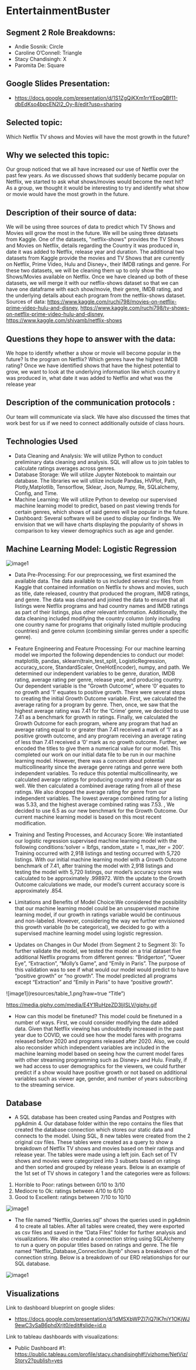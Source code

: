 # EntertainmentBuster

## Segment 2 Role Breakdowns:
- Andie Sosnik: Circle
- Caroline O’Connell: Triangle
- Stacy Chandisingh: X
- Paromita De: Square

## Google Slides Presentation:

 - https://docs.google.com/presentation/d/1S1ZgQjKXm1rrYEpqQBf11-dbEdKso4bpcEN2l2_Oy-8/edit?usp=sharing

## Selected topic:
Which Netflix TV shows and Movies will have the most growth in the future?

## Why we selected this topic:
Our group noticed that we all have increased our use of Netflix over the past few years. As we discussed shows that suddenly became popular on Netflix, we started to ask what shows/movies would become the next hit? As a group, we thought it would be interesting to try and identify what show or movie would have the most growth in the future.

## Description of their source of data:
We will be using three sources of data to predict which TV Shows and Movies will grow the most in the future. We will be using three datasets from Kaggle. One of the datasets, "netflix-shows" provides the TV Shows and Movies on Netflix, details regarding the Country it was produced in, date it was added to Netflix, release year and duration. The additional two datasets from Kaggle provide the movies and TV Shows that are currently on Netflix, Prime Video, Hulu and Disney+, their IMDB ratings and genre. For these two datasets, we will be cleaning them up to only show the Shows/Movies available on Netflix. Once we have cleaned up both of these datasets, we will merge it with our netflix-shows dataset so that we can have one dataframe with each show/movie, their genre, IMDB rating, and the underlying details about each program from the netflix-shows dataset.
Sources of data: https://www.kaggle.com/ruchi798/movies-on-netflix-prime-video-hulu-and-disney, https://www.kaggle.com/ruchi798/tv-shows-on-netflix-prime-video-hulu-and-disney, https://www.kaggle.com/shivamb/netflix-shows

## Questions they hope to answer with the data:
We hope to identify whether a show or movie will become popular in the future? Is the program on Netflix? Which genres have the highest IMDB rating? Once we have identified shows that have the highest potential to grow, we want to look at the underlying information like which country it was produced in, what date it was added to Netflix and what was the release year

## Description of the communication protocols :
Our team will communicate via slack. We have also discussed the times that work best for us if we need to connect additionally outside of class hours.

## Technologies Used
 - Data Cleaning and Analysis: We will utilize Python to conduct preliminary data cleaning and analysis. SQL will allow us to join tables to calculate ratings averages across genres. 
 - Database Storage: We will utilize Jupyter Notebook to maintain our database. The libraries we will utilize include Pandas, HVPlot, Path, Plotly,Matplotlib, Tensorflow, Sklear, Json, Numpy, Re, SQLalchemy, Config, and Time. 
 - Machine Learning: We will utilize Python to develop our supervised machine learning model to predict, based on past viewing trends for certain genres, which shows of said genres will be popular in the future. 
 - Dashboard: Several software will be used to display our findings. We envision that we will have charts displaying the popularity of shows in comparison to key viewer demographics such as age and gender. 


## Machine Learning Model: Logistic Regression

![image1](resources/ml_diagram.png?raw=true "Title")

 - Data Pre-Processing: For our preprocessing, we first examined the available data. The data available to us included several csv files from Kaggle that contained information on Netflix tv shows and movies, such as title, date released, country that produced the program, IMDB ratings, and genre. The data was cleaned and joined the data to ensure that all listings were Netflix programs and had country names and IMDB ratings as part of their listings, plus other relevant information. Additionally, the data cleaning included modifying the country column (only including one country name for programs that originally listed multiple producing countries) and genre column (combining similar genres under a specific genre). 
 
 - Feature Engineering and Feature Processing: For our machine learning model we imported the following dependencies to conduct our model: matplotlib, pandas, sklearn(train_test_split, LogisticRegression, accuracy_score, StandardScaler, OneHotEncoder), numpy, and path. We determined our independent variables to be genre, duration, IMDB rating, average rating per genre, release year, and producing country. Our dependent variable is the “Growth Outcome”, where ‘0’ equates to no growth and ‘1’ equates to positive growth. There were several steps to creating the initial Growth Outcome variable. First, we calculated the average rating for a program by genre. Then, once, we saw that the highest average rating was 7.41 for the ‘Crime’ genre, we decided to use 7.41 as a benchmark for growth in ratings. Finally, we calculated the Growth Outcome for each program, where any program that had an average rating equal to or greater than 7.41 received a mark of ‘1’ as a positive growth outcome, and any program receiving an average rating of less than 7.41 received a ‘0’ mark as no growth outcome. Further, we encoded the titles to give them a numerical value for our model. This completed our work on our initial data file to be run in our machine learning model. However, there was a concern about potential multicollinearity since the average genre ratings and genre were both independent variables. To reduce this potential multicollinearity, we calculated average ratings for producing country and release year as well. We then calculated a combined average rating from all of these ratings. We also dropped the average rating for genre from our independent variables. The lowest average combined rating for a listing was 5.33, and the highest average combined rating was 7.53. , We decided to use 6.5 as our new benchmark for the Growth Outcome. Our current machine learning model is based on this most recent modification.


 - Training and Testing Processes, and Accuracy Score: We instantiated our logistic regression supervised machine learning model with the following conditions:’solver = lbfgs, random_state = 1, max_iter = 200’. Training occurred with 2,918 listings and testing occurred with 5,720 listings. With our initial machine learning model with a Growth Outcome benchmark of 7.41, after training the model with 2,918 listings and testing the model with 5,720 listings, our model’s accuracy score was calculated to be approximately .998972. With the update to the Growth Outcome calculations we made, our model’s current accuracy score is approximately .854.
 
 - Limitations and Benefits of Model Choice:We considered the possibility that our machine learning model could be an unsupervised machine learning model, if our growth in ratings variable would be continuous and non-labeled. However, considering the way we further envisioned this growth variable (to be categorical), we decided to go with a supervised machine learning model using logistic regression.

 - Updates on Changes in Our Model (from Segment 2 to Segment 3): To further validate the model, we tested the model on a trial dataset five additional Netflix programs from different genres: “Bridgerton”, “Queer Eye”, “Extraction”, “Molly’s Game”, and “Emily in Paris”. The purpose of this validation was to see if what would our model would predict to have “positive growth” or “no growth”. The model predicted all programs except “Extraction” and “Emily in Paris” to have “positive growth”. 

![image1](resources/table_1.png?raw=true “Title”)

https://media.giphy.com/media/E4Y1RuHzeZD3IjISLV/giphy.gif

 - How can this model be finetuned? This model could be finetuned in a number of ways. First, we could consider modifying the date added data. Given that Netflix viewing has undoubtedly increased in the past year due to COVID, we could see how the model fares with programs released before 2020 and programs released after 2020. Also, we could also reconsider which independent variables are included in the machine learning model based on seeing how the current model fares with other streaming programming such as Disney+ and Hulu. Finally, if we had access to user demographics for the viewers, we could further predict if a show would have positive growth or not based on additional variables such as viewer age, gender, and number of years subscribing to the streaming service. 


## Database

 - A SQL database has been created using Pandas and Postgres with pgAdmin 4. Our database folder within the repo contains the files that created the database connection which stores our static data and connects to the model. Using SQL, 8 new tables were created from the 2 original csv files. These tables were created as a query to show a breakdown of Netflix TV shows and movies based on their ratings and release year. The tables were made using a left join. Each set of TV shows and movies were categorized into 3 subsets based on ratings and then sorted and grouped by release years. Below is an example of the 1st set of TV shows in category 1 and the categories were as follows: 

1. Horrible to Poor: ratings between 0/10 to 3/10
2. Mediocre to Ok: ratings between 4/10 to 6/10
3. Good to Excellent: ratings between 7/10 to 10/10

![image1](resources/tv_shows_1.png?raw=true "Title")

 - The file named “Netflix_Queries.sql” shows the queries used in pgAdmin 4 to create all tables. After all tables were created, they were exported as csv files and saved in the “Data Files” folder for further analysis and visualizations. We also created a connection string using SQLAlchemy to run a query on popular titles based on ratings and genre. The file named “Netflix_Database_Connection.ibynb” shows a breakdown of the connection string. Below is a breakdown of our ERD relationships for our SQL database.

![image1](resources/ERD_Relationships.png?raw=true "Title")

## Visualizations

Link to dashboard blueprint on google slides: 
- https://docs.google.com/presentation/d/1dMSXbWPZI7iQ7lK7niY1OKjWJ9ewC3vSaB6phdXrjt0/edit#slide=id.p

Link to tableau dashboards with visualizations: 
- Public Dashboard #1: https://public.tableau.com/profile/stacy.chandisingh#!/vizhome/NetViz/Story2?publish=yes


